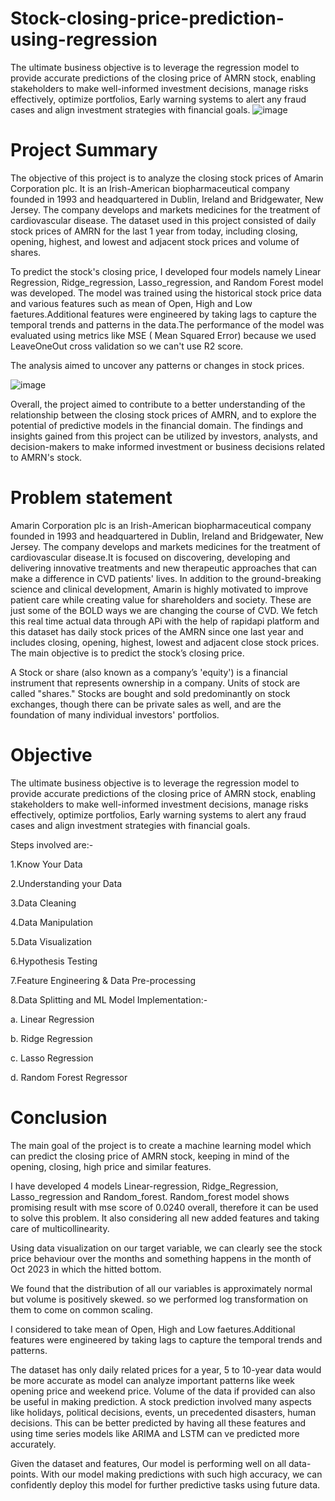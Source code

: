 # Stock-closing-price-prediction-using-regression
The ultimate business objective is to leverage the regression model to provide accurate predictions of the closing price of AMRN stock, enabling stakeholders to make well-informed investment decisions, manage risks effectively, optimize portfolios, Early warning systems to alert any fraud cases and align investment strategies with financial goals.
![image](https://github.com/yash-rewalia/Stock-closing-price-prediction-using-regression/assets/142087449/4d07f118-d81b-45d5-975f-9388bc13b069)


# Project Summary
The objective of this project is to analyze the closing stock prices of Amarin Corporation plc. It is an Irish-American biopharmaceutical company founded in 1993 and headquartered in Dublin, Ireland and Bridgewater, New Jersey. The company develops and markets medicines for the treatment of cardiovascular disease. The dataset used in this project consisted of daily stock prices of AMRN for the last 1 year from today, including closing, opening, highest, and lowest and adjacent stock prices and volume of shares.

To predict the stock's closing price, I developed four models namely Linear Regression, Ridge_regression, Lasso_regression, and Random Forest model was developed. The model was trained using the historical stock price data and various features such as mean of Open, High and Low faetures.Additional features were engineered by taking lags to capture the temporal trends and patterns in the data.The performance of the model was evaluated using metrics like MSE ( Mean Squared Error) because we used LeaveOneOut cross validation so we can't use R2 score.

The analysis aimed to uncover any patterns or changes in stock prices.

![image](https://github.com/yash-rewalia/Stock-closing-price-prediction-using-regression/assets/142087449/62bc890a-540a-4c9c-b3bf-7a774ee1c19f)


Overall, the project aimed to contribute to a better understanding of the relationship between the closing stock prices of AMRN, and to explore the potential of predictive models in the financial domain. The findings and insights gained from this project can be utilized by investors, analysts, and decision-makers to make informed investment or business decisions related to AMRN's stock.

# Problem statement
Amarin Corporation plc is an Irish-American biopharmaceutical company founded in 1993 and headquartered in Dublin, Ireland and Bridgewater, New Jersey. The company develops and markets medicines for the treatment of cardiovascular disease.It is focused on discovering, developing and delivering innovative treatments and new therapeutic approaches that can make a difference in CVD patients' lives. In addition to the ground-breaking science and clinical development, Amarin is highly motivated to improve patient care while creating value for shareholders and society. These are just some of the BOLD ways we are changing the course of CVD. We fetch this real time actual data through APi with the help of rapidapi platform and this dataset has daily stock prices of the AMRN since one last year and includes closing, opening, highest, lowest and adjacent close stock prices. The main objective is to predict the stock’s closing price.

A Stock or share (also known as a company’s 'equity') is a financial instrument that represents ownership in a company. Units of stock are called "shares." Stocks are bought and sold predominantly on stock exchanges, though there can be private sales as well, and are the foundation of many individual investors' portfolios.

# Objective
The ultimate business objective is to leverage the regression model to provide accurate predictions of the closing price of AMRN stock, enabling stakeholders to make well-informed investment decisions, manage risks effectively, optimize portfolios, Early warning systems to alert any fraud cases and align investment strategies with financial goals.

Steps involved are:-

1.Know Your Data

2.Understanding your Data

3.Data Cleaning

4.Data Manipulation

5.Data Visualization

6.Hypothesis Testing

7.Feature Engineering & Data Pre-processing

8.Data Splitting and ML Model Implementation:-

a. Linear Regression

b. Ridge Regression

c. Lasso Regression

d. Random Forest Regressor

# Conclusion
The main goal of the project is to create a machine learning model which can predict the closing price of AMRN stock, keeping in mind of the opening, closing, high price and similar features.

I have developed 4 models Linear-regression, Ridge_Regression, Lasso_regression and Random_forest. Random_forest model shows promising result with mse score of 0.0240 overall, therefore it can be used to solve this problem. It also considering all new added features and taking care of multicollinearity.

Using data visualization on our target variable, we can clearly see the stock price behaviour over the months and something happens in the month of Oct 2023 in which the hitted bottom.

We found that the distribution of all our variables is approximately normal but volume is positively skewed. so we performed log transformation on them to come on common scaling.

I considered to take mean of Open, High and Low faetures.Additional features were engineered by taking lags to capture the temporal trends and patterns.

The dataset has only daily related prices for a year, 5 to 10-year data would be more accurate as model can analyze important patterns like week opening price and weekend price. Volume of the data if provided can also be useful in making prediction. A stock prediction involved many aspects like holidays, political decisions, events, un precedented disasters, human decisions. This can be better predicted by having all these features and using time series models like ARIMA and LSTM can ve predicted more accurately.

Given the dataset and features, Our model is performing well on all data-points. With our model making predictions with such high accuracy, we can confidently deploy this model for further predictive tasks using future data.


